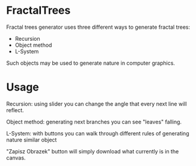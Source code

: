 # FractalTrees
Fractal trees generator uses three different ways to generate fractal trees:

* Recursion
* Object method
* L-System

Such objects may be used to generate nature in computer graphics.

# Usage
Recursion: using slider you can change the angle that every next line will reflect.

Object method: generating next branches you can see "leaves" falling.  

L-System: with buttons you can walk through different rules of generating nature similar object

"Zapisz Obrazek" button will simply download what currently is in the canvas. 

